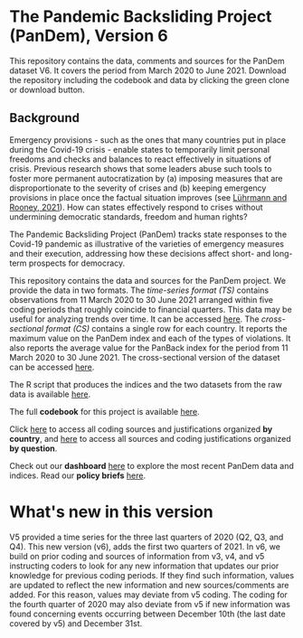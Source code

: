 # The Pandemic Backsliding Project (PanDem), Version 6

This repository contains the data, comments and sources for the PanDem dataset V6. It covers the period from March 2020 to June 2021. Download the repository including the codebook and data by clicking the green clone or download button.



## Background

Emergency provisions - such as the ones that many countries put in place during the Covid-19 crisis - enable states to temporarily limit personal freedoms and checks and balances to react effectively in situations of crisis. Previous research shows that some leaders abuse such tools to foster more permanent autocratization by (a) imposing measures that are disproportionate to the severity of crises and (b) keeping emergency provisions in place once the factual situation improves (see [Lührmann and Rooney, 2021](https://www.ingentaconnect.com/content/cuny/cp/2021/00000053/00000004/art00004?crawler=true&mimetype=application/pdf&casa_token=hHJgn19x0AcAAAAA:46glZZb2tFT3ihlGJHVOJTmW0pAIiw_c0qdW4I5msIAZSTHKQCuvCh0LvDN6TugeQdd9OSR5ViEXp9FjFd8)). How can states effectively respond to crises without undermining democratic standards, freedom and human rights? 

The Pandemic Backsliding Project (PanDem) tracks state responses to the Covid-19 pandemic as illustrative of the varieties of emergency measures and their execution, addressing how these decisions affect short- and long-term prospects for democracy.

This repository contains the data and sources for the PanDem project. We provide the data in two formats. The *time-series format (TS)* contains observations from 11 March 2020 to 30 June 2021 arranged within five coding periods that roughly coincide to financial quarters. This data may be useful for analyzing trends over time. It can be accessed [here](https://github.com/vdeminstitute/pandem/raw/master/datasets/pandem_TS_v6.xlsx). The *cross-sectional format (CS)* contains a single row for each country. It reports the maximum value on the PanDem index and each of the types of violations. It also reports the average value for the PanBack index for the period from 11 March 2020 to 30 June 2021. The cross-sectional version of the dataset can be accessed [here](https://github.com/vdeminstitute/pandem/raw/master/datasets/pandem_CS_v6.xlsx).

The R script that produces the indices and the two datasets from the raw data is available [here](https://github.com/vdeminstitute/pandem/tree/master/replication/create_indices.R).

The full **codebook** for this project is available [here](https://github.com/vdeminstitute/pandem/blob/master/codebook/pandem_codebook_V6.pdf).  

Click [here](https://github.com/vdeminstitute/pandem/tree/master/by_country) to access all coding sources and justifications organized **by country**, and [here](https://github.com/vdeminstitute/pandem/tree/master/by_question) to access all sources and coding justifications organized **by question**. 

Check out our **dashboard** [here](https://www.v-dem.net/en/analysis/PanDem/) to explore the most recent PanDem data and indices. Read our **policy briefs** [here](https://www.v-dem.net/en/publications/briefing-papers/).

# What's new in this version

V5 provided a time series for the three last quarters of 2020 (Q2, Q3, and Q4). This new version (v6), adds the first two quarters of 2021. In v6, we build on prior coding and sources of information from v3, v4, and v5 instructing coders to look for any new information that updates our prior knowledge for previous coding periods. If they find such information, values  are updated to reflect the new information and new sources/comments are added. For this reason, values may deviate from v5 coding.  The coding for the fourth quarter of 2020 may also deviate from v5 if new information was found concerning events occurring between December 10th (the last date covered by v5) and December 31st. 
